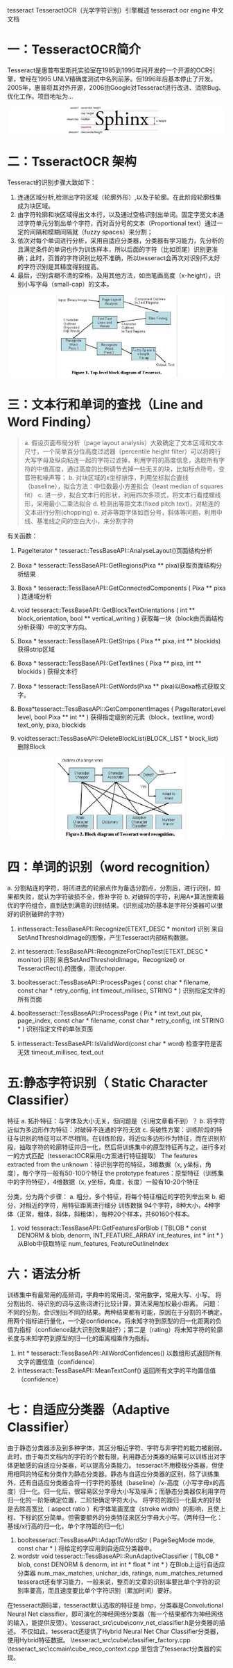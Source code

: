 tesseract 
TesseractOCR（光学字符识别）引擎概述
tesseract ocr engine 中文文档

# 一：TesseractOCR简介
Tesseract是惠普布里斯托实验室在1985到1995年间开发的一个开源的OCR引擎，曾经在1995 UNLV精确度测试中名列前茅。但1996年后基本停止了开发。2005年，惠普将其对外开源，2006由Google对Tesseract进行改进、消除Bug、优化工作。项目地址为...

![](view1.jpeg)

# 二：TsseractOCR 架构
Tesseract的识别步骤大致如下：
1. 连通区域分析,检测出字符区域（轮廓外形）,以及子轮廓。在此阶段轮廓线集成为块区域。
2. 由字符轮廓和块区域得出文本行，以及通过空格识别出单词。固定字宽文本通过字符单元分割出单个字符，而对百分号的文本（Proportional text）通过一定的间隔和模糊间隔就（fuzzy spaces）来分割；
3. 依次对每个单词进行分析，采用自适应分类器，分类器有学习能力，先分析的且满足条件的单词也作为训练样本，所以后面的字符（比如页尾）识别更准确；此时，页首的字符识别比较不准确，所以tesseract会再次对识别不太好的字符识别是其精度得到提高。
4. 最后，识别含糊不清的空格，及用其他方法，如由笔画高度（x-height），识别小写字母（small-cap）的文本。

![](view2.jpeg)

# 三：文本行和单词的查找（Line and Word Finding）
> a. 假设页面布局分析（page layout analysis）大致确定了文本区域和文本尺寸，一个简单百分位高度过滤器（percentile height filter）可以将跨行大写字母及纵向粘连一起的字符过滤掉，利用字符的高度信息，选取所有字符的中值高度，通过高度的比例调节去掉一些无关的块，比如标点符号，变音符和噪声等；
> b. 对块区域的x坐标排序，利用坐标拟合直线（baseline），拟合方法：中位数最小方差拟合（least median of squares fit）
> c. 进一步，拟合文本行的形状，利用四次多项式，将文本行看成螺线形，采用最小二乘法拟合
> d. 检测出等距文本(fixed pitch text)，对粘连的文本进行分割(chopping)
> e. 对非等距字体如百分号，斜体等问题，利用中线、基准线之间的空白大小，来分割字符

有关函数：
1. PageIterator * tesseract::TessBaseAPI::AnalyseLayout()页面结构分析
2. Boxa * tesseract::TessBaseAPI::GetRegions(Pixa ** pixa)获取页面结构分析结果
3. Boxa * tesseract::TessBaseAPI::GetConnectedComponents ( Pixa ** pixa ) 连通域分析
4. void tesseract::TessBaseAPI::GetBlockTextOrientations ( int ** block_orientation, bool ** vertical_writing )
获取每一块（block由页面结构分析获得）中的文字方向。 
5. Boxa * tesseract::TessBaseAPI::GetStrips ( Pixa ** pixa, int ** blockids) 获得strip区域
6. Boxa * tesseract::TessBaseAPI::GetTextlines ( Pixa ** pixa,
int ** blockids
) 获得文本行
7. Boxa * tesseract::TessBaseAPI::GetWords(Pixa ** pixa)以Boxa格式获取文字。 
8. Boxa*tesseract::TessBaseAPI::GetComponentImages ( PageIteratorLevel level,
bool
Pixa **
int **
)
获得指定级别的元素（block，textline, word） text_only, pixa, blockids

9. voidtesseract::TessBaseAPI::DeleteBlockList(BLOCK_LIST * block_list)
删除Block

![](view3.jpeg)


# 四：单词的识别（word recognition）
a. 分割粘连的字符，将凹进去的轮廓点作为备选分割点，分割后，进行识别，如果都失败，就认为字符破损不全，修补字符
b. 对破碎的字符，利用A*算法搜索最优的字符组合，直到达到满意的识别结果。（识别成功的基本是字符分类器可以很好的识别破碎的字符）

1. inttesseract::TessBaseAPI::Recognize(ETEXT_DESC * monitor)
识别 来自SetAndThresholdImage的图像，产生Tesseract内部结构数据。
2. int tesseract::TessBaseAPI::RecognizeForChopTest(ETEXT_DESC * monitor)
识别 来自SetAndThresholdImage，Recognize() or TesseractRect().的图像，测试chopper. 

3. booltesseract::TessBaseAPI::ProcessPages ( const char * filename,
const char * retry_config,
int timeout_millisec,
STRING *
)
识别指定文件的所有页面 

4. booltesseract::TessBaseAPI::ProcessPage ( Pix *
int text_out pix, page_index,
const char * filename, const char * retry_config,
int
STRING *
)
识别指定文件的单张页面

5. inttesseract::TessBaseAPI::IsValidWord(const char * word)
检查字符是否无效 timeout_millisec, text_out 

# 五:静态字符识别（ Static Character Classifier）

特征
a. 拓扑特征：与字体及大小无关，但问题是（引用文章看不到）？
b. 将字符近似为多边形作为特征：对破碎不连通的字符无效
c. 突破性方案：训练阶段的特征与识别的特征可以不尽相同。在训练阶段，将近似多边形作为特征，而在识别阶段，抽取字符的轮廓特征并归一化，然后将训练集中的原型特征再与之，进行多对一的方式匹配（tesseractOCR采用c方案进行特征提取）
The features extracted from the unknown：待识别字符的特征，3维数据（x, y坐标，角度），每个字符一般有50-100个特征
the prototype features：原型特征（训练集中的字符特征），4维数据（x, y坐标，角度，长度）一般有10-20个特征

分类，分为两个步骤：
a. 粗分，多个特征，将每个特征相近的字符列举出来 
b. 细分，对相近的字符，用特征距离进行细分
训练数据 94个字符，8种大小，4种字体（正常，粗体，斜体，斜粗体），每种20个样本，共60160个样本。
1. void tesseract::TessBaseAPI::GetFeaturesForBlob ( TBLOB *
const DENORM & blob, denorm,
INT_FEATURE_ARRAY int_features,
int *
int *
)
从Blob中获取特征 num_features, FeatureOutlineIndex

# 六：语法分析
训练集中有最常用的高频词，字典中的常用词，常用数字，常用大写、小写。
将分割出的、待识别的词与这些词进行比较计算，算法采用加权最小距离。
问题：不同的分割，会识别出不同的结果。两种结果都有可能，原因在于分割的不确定。用两个指标进行量化，一个是confidence，将未知字符到原型的归一化距离的负值为指标（confidence越大识别效果越好）；第二是（rating）将未知字符的轮廓长度与未知字符到原型的归一化的距离相乘作为指标。
1. int * tesseract::TessBaseAPI::AllWordConfidences()
以数组形式返回所有文字的置信值（confidence）
2. inttesseract::TessBaseAPI::MeanTextConf()
返回所有文字的平均置信值（confidence）

# 七：自适应分类器（Adaptive Classifier）
由于静态分类器涉及到多种字体，其区分相近字符、字符与非字符的能力被削弱。此时，由于每页文档内的字符的个数有限，利用静态分类器的结果可以训练出对字体更敏感的自适应分类器，可以提高分类能力。
tesseract不用模板分类器，但使用相同的特征和分类作为静态分类器。静态与自适应分类器的区别，除了训练集外，还有自适应分类器会将一行字符的基线（baseline）/x-高度（小写字母x的高度）归一化。归一化后，很容易区分字母大小写及噪声；而静态分类器仅利用字符归一化的一阶矩确定位置，二阶矩确定字符大小。
将字符的距归一化最大的好处是去除高宽比（ aspect ratio ）和字体笔画宽度（stroke width）的影响，且使上标、下标的区分简单。但需要额外的分类特征来区分字母大小写。（两种归一化：基线/x行高的归一化，单个字符距的归一化）
1. booltesseract::TessBaseAPI::AdaptToWordStr ( PageSegMode mode,
const char *
)
将给定的字应用到自适应分类器中。
2. wordstr
void tesseract::TessBaseAPI::RunAdaptiveClassifier ( TBLOB * blob,
const DENORM & denorm, int int * float * int * )
在Blob上运行自适应分类器
num_max_matches, unichar_ids, ratings,
num_matches_returned
tesseract还有学习能力，一般来说，整页的文章的识别率要比单个字符的识别率要高，而且速度要比单个字符识别（累加时间）要好。

在tesseract源码里，tesseract默认选取的特征是 bmp，分类器是Convolutional Neural Net classifier，即可演化的神经网络分类器（每一个结果都作为神经网络的输入，能提供反馈）。\tesseract_src\cube\conv_net_classifier.h是分类器的描述。
不仅如此，tesseract还提供了Hybrid Neural Net Char Classifier分类器，使用Hybrid特征数据。
\tesseract_src\cube\classifier_factory.cpp \tesseract_src\ccmain\cube_reco_context.cpp 里包含了tesseract分类器的实现。
